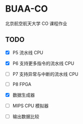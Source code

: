 # BUAA-CO
北京航空航天大学 CO 课程作业

## TODO
- [x] P5 流水线 CPU
- [x] P6 支持更多指令的流水线 CPU
- [ ] P7 支持异常与中断的流水线 CPU
- [ ] P8 FPGA

- [x] 数据生成器
- [ ] MIPS CPU 模拟器
- [ ] 输出数据比较
